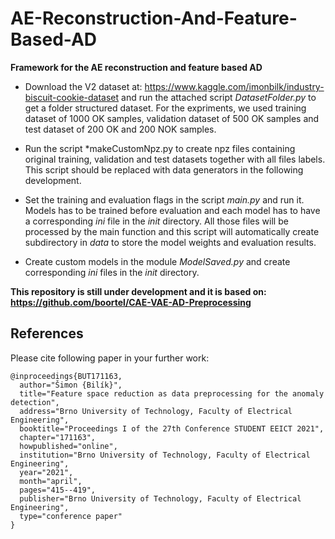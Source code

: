 # AE-Reconstruction-And-Feature-Based-AD

**Framework for the AE reconstruction and feature based AD**

- Download the V2 dataset at: https://www.kaggle.com/imonbilk/industry-biscuit-cookie-dataset and run the attached script *DatasetFolder.py* to get a folder structured dataset. For the expriments, we used training dataset of 1000 OK samples, validation dataset of 500 OK samples and test dataset of 200 OK and 200 NOK samples.

- Run the script *makeCustomNpz.py to create npz files containing original training, validation and test datasets together with all files labels. This script should be replaced with data generators in the following development.

- Set the training and evaluation flags in the script *main.py* and run it. Models has to be trained before evaluation and each model has to have a corresponding *ini* file in the *init* directory. All those files will be processed by the main function and this script will automatically create subdirectory in *data* to store the model weights and evaluation results.

- Create custom models in the module *ModelSaved.py* and create corresponding *ini* files in the *init* directory.

**This repository is still under development and it is based on: https://github.com/boortel/CAE-VAE-AD-Preprocessing**

## References

Please cite following paper in your further work:

```
@inproceedings{BUT171163,
  author="Šimon {Bilík}",
  title="Feature space reduction as data preprocessing for the anomaly detection",
  address="Brno University of Technology, Faculty of Electrical Engineering",
  booktitle="Proceedings I of the 27th Conference STUDENT EEICT 2021",
  chapter="171163",
  howpublished="online",
  institution="Brno University of Technology, Faculty of Electrical Engineering",
  year="2021",
  month="april",
  pages="415--419",
  publisher="Brno University of Technology, Faculty of Electrical Engineering",
  type="conference paper"
}
```

